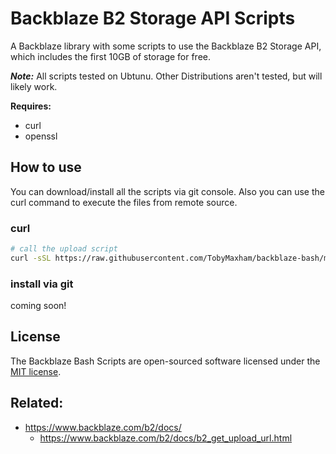 # Backblaze B2 Storage API Scripts

A Backblaze library with some scripts to use the Backblaze B2 Storage API, which includes the first 10GB of storage for free.

***Note:*** All scripts tested on Ubtunu. Other Distributions aren't tested, but will likely work.

**Requires:**
- curl
- openssl

## How to use

You can download/install all the scripts via git console. Also you can use the curl command to execute the files from remote source.

### curl
```sh
# call the upload script
curl -sSL https://raw.githubusercontent.com/TobyMaxham/backblaze-bash/master/b2upload | bash -s -- -h
```

### install via git
coming soon!


## License

The Backblaze Bash Scripts are open-sourced software licensed under the [MIT license](http://opensource.org/licenses/MIT).


## Related:

- https://www.backblaze.com/b2/docs/
  - https://www.backblaze.com/b2/docs/b2_get_upload_url.html
